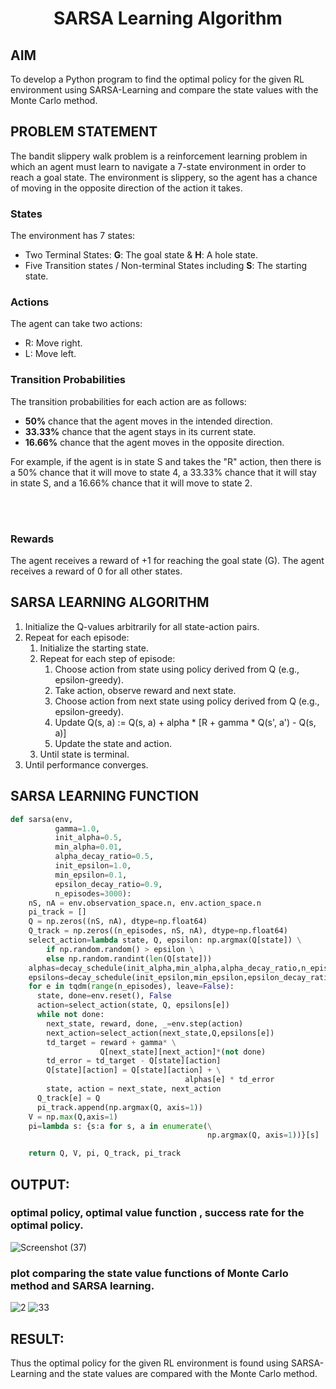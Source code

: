 # <p align="center">SARSA Learning Algorithm</p>

## AIM
To develop a Python program to find the optimal policy for the given RL environment using SARSA-Learning and compare the state values with the Monte Carlo method.

## PROBLEM STATEMENT
The bandit slippery walk problem is a reinforcement learning problem in which an agent must learn to navigate a 7-state environment in order to reach a goal state. The environment is slippery, so the agent has a chance of moving in the opposite direction of the action it takes.

### States

The environment has 7 states:
* Two Terminal States: **G**: The goal state & **H**: A hole state.
* Five Transition states / Non-terminal States including  **S**: The starting state.

### Actions

The agent can take two actions:

* R: Move right.
* L: Move left.

### Transition Probabilities

The transition probabilities for each action are as follows:

* **50%** chance that the agent moves in the intended direction.
* **33.33%** chance that the agent stays in its current state.
* **16.66%** chance that the agent moves in the opposite direction.

For example, if the agent is in state S and takes the "R" action, then there is a 50% chance that it will move to state 4, a 33.33% chance that it will stay in state S, and a 16.66% chance that it will move to state 2.

</br></br>

### Rewards

The agent receives a reward of +1 for reaching the goal state (G). The agent receives a reward of 0 for all other states.



## SARSA LEARNING ALGORITHM
1. Initialize the Q-values arbitrarily for all state-action pairs.
2. Repeat for each episode:
    1. Initialize the starting state.
    2. Repeat for each step of episode:
        1. Choose action from state using policy derived from Q (e.g., epsilon-greedy).
        2. Take action, observe reward and next state.
        3. Choose action from next state using policy derived from Q (e.g., epsilon-greedy).
        4. Update Q(s, a) := Q(s, a) + alpha * [R + gamma * Q(s', a') - Q(s, a)]
        5. Update the state and action.
    3. Until state is terminal.
3. Until performance converges.

## SARSA LEARNING FUNCTION
```py
def sarsa(env,
          gamma=1.0,
          init_alpha=0.5,
          min_alpha=0.01,
          alpha_decay_ratio=0.5,
          init_epsilon=1.0,
          min_epsilon=0.1,
          epsilon_decay_ratio=0.9,
          n_episodes=3000):
    nS, nA = env.observation_space.n, env.action_space.n
    pi_track = []
    Q = np.zeros((nS, nA), dtype=np.float64)
    Q_track = np.zeros((n_episodes, nS, nA), dtype=np.float64)
    select_action=lambda state, Q, epsilon: np.argmax(Q[state]) \
        if np.random.random() > epsilon \
        else np.random.randint(len(Q[state]))
    alphas=decay_schedule(init_alpha,min_alpha,alpha_decay_ratio,n_episodes)
    epsilons=decay_schedule(init_epsilon,min_epsilon,epsilon_decay_ratio,n_episodes)
    for e in tqdm(range(n_episodes), leave=False):
      state, done=env.reset(), False
      action=select_action(state, Q, epsilons[e])
      while not done:
        next_state, reward, done, _=env.step(action)
        next_action=select_action(next_state,Q,epsilons[e])
        td_target = reward + gamma* \
                    Q[next_state][next_action]*(not done)
        td_error = td_target - Q[state][action]
        Q[state][action] = Q[state][action] + \
                                       alphas[e] * td_error
        state, action = next_state, next_action
      Q_track[e] = Q
      pi_track.append(np.argmax(Q, axis=1))
    V = np.max(Q,axis=1)
    pi=lambda s: {s:a for s, a in enumerate(\
                                            np.argmax(Q, axis=1))}[s]

    return Q, V, pi, Q_track, pi_track
```

## OUTPUT:
### optimal policy, optimal value function , success rate for the optimal policy.
![Screenshot (37)](https://github.com/Loghul1722/sarsa-learning/assets/132638997/7e5a3d93-d447-4c96-94e8-201cc7180326)



### plot comparing the state value functions of Monte Carlo method and SARSA learning.
![2](https://github.com/Loghul1722/sarsa-learning/assets/132638997/b4542181-e407-439f-ac76-283fa9598e25)
![33](https://github.com/Loghul1722/sarsa-learning/assets/132638997/f896e466-6914-4c50-b83d-5a23c3507712)




## RESULT:

Thus the optimal policy for the given RL environment is found using SARSA-Learning and the state values are compared with the Monte Carlo method.
